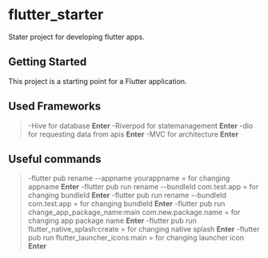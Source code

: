 # flutter_starter

Stater project for developing flutter apps.

## Getting Started

This project is a starting point for a Flutter application.

## Used Frameworks

> -Hive for database **Enter**
> -Riverpod for statemanagement **Enter**
> -dio for requesting data from apis **Enter**
> -MVC for architecture **Enter**

## Useful commands

> -flutter pub rename --appname yourappname = for changing appname **Enter**
> -flutter pub run rename --bundleId com.test.app = for changing bundleId **Enter**
> -flutter pub run rename --bundleId com.test.app = for changing bundleId **Enter**
> -flutter pub run change_app_package_name:main com.new.package.name = for changing app package name **Enter**
> -flutter pub run flutter_native_splash:create = for changing native splash **Enter**
> -flutter pub run flutter_launcher_icons:main = for changing launcher icon **Enter**

